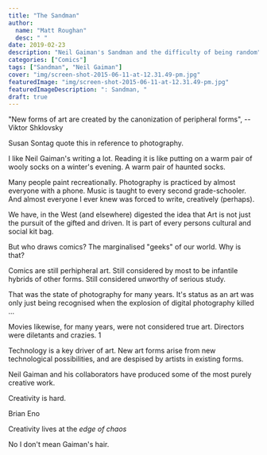 ```yaml
---
title: "The Sandman"
author:
  name: "Matt Roughan"
  desc: " "
date: 2019-02-23
description: "Neil Gaiman's Sandman and the difficulty of being random"
categories: ["Comics"]
tags: ["Sandman", "Neil Gaiman"]
cover: "img/screen-shot-2015-06-11-at-12.31.49-pm.jpg" 
featuredImage: "img/screen-shot-2015-06-11-at-12.31.49-pm.jpg" 
featuredImageDescription: ": Sandman, "
draft: true
---
```


"New forms of art are created by the canonization of peripheral forms",
-- Viktor Shklovsky


Susan Sontag quote this in reference to photography.





I like Neil Gaiman's writing a lot. Reading it is like putting on a warm pair of wooly socks on a winter's evening. A warm pair of haunted socks. 





Many people paint recreationally. Photography is practiced by almost
everyone with a phone. Music is taught to every second
grade-schooler. And almost everyone I ever knew was forced to write,
creatively (perhaps).

We have, in the West (and elsewhere) digested the idea that Art is not
just the pursuit of the gifted and driven. It is part of every persons
cultural and social kit bag.

But who draws comics? The marginalised "geeks" of our world. Why is that?

Comics are still perhipheral art. Still considered by most to be
infantile hybrids of other forms. Still considered unworthy of serious
study.

That was the state of photography for many years. It's status as an
art was only just being recognised when the explosion of digital
photography killed ... 

Movies likewise, for many years, were not considered true
art. Directors were diletants and crazies. 1


Technology is a key driver of art. New art forms arise from new
technological possibilities, and are despised by artists in existing
forms.












Neil Gaiman and his collaborators have produced some of the most purely creative work.

Creativity is hard.

Brian Eno

Creativity lives at the *edge of chaos*

No I don't mean Gaiman's hair.


